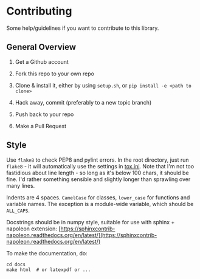 # Contributing

Some help/guidelines if you want to contribute to this library.

## General Overview

1) Get a Github account

2) Fork this repo to your own repo

3) Clone & install it, either by using `setup.sh`, or ``pip install -e <path to clone>``

4) Hack away, commit (preferably to a new topic branch)

5) Push back to your repo

6) Make a Pull Request

## Style

Use `flake8` to check PEP8 and pylint errors. In the root directory, just run `flake8` - it will automatically use the settings in [tox.ini](tox.ini). Note that I'm not too fastidious about line length - so long as it's below 100 chars, it should be fine. I'd rather something sensible and slightly longer than sprawling over many lines.

Indents are 4 spaces. `CamelCase` for classes, `lower_case` for functions and variable names. The exception is a module-wide variable, which should be `ALL_CAPS`.

Docstrings should be in numpy style, suitable for use with sphinx + napoleon extension: [https://sphinxcontrib-napoleon.readthedocs.org/en/latest/](https://sphinxcontrib-napoleon.readthedocs.org/en/latest/)

To make the documentation, do:

```
cd docs
make html  # or latexpdf or ...
```